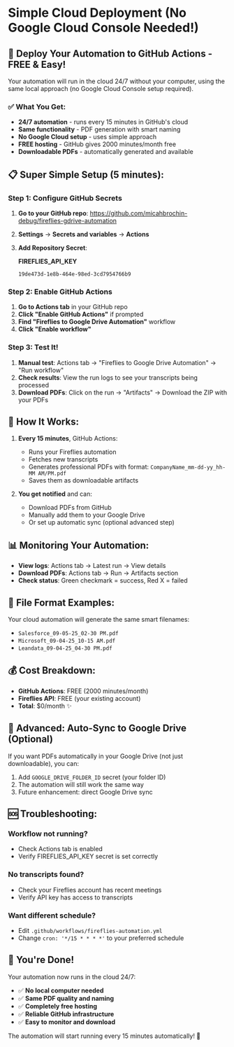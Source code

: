 # Simple Cloud Deployment (No Google Cloud Console Needed!)

## 🚀 Deploy Your Automation to GitHub Actions - FREE & Easy!

Your automation will run in the cloud 24/7 without your computer, using the same local approach (no Google Cloud Console setup required).

### ✅ What You Get:
- **24/7 automation** - runs every 15 minutes in GitHub's cloud
- **Same functionality** - PDF generation with smart naming  
- **No Google Cloud setup** - uses simple approach
- **FREE hosting** - GitHub gives 2000 minutes/month free
- **Downloadable PDFs** - automatically generated and available

## 📋 Super Simple Setup (5 minutes):

### Step 1: Configure GitHub Secrets

1. **Go to your GitHub repo**: https://github.com/micahbrochin-debug/fireflies-gdrive-automation
2. **Settings** → **Secrets and variables** → **Actions**
3. **Add Repository Secret**:

   **FIREFLIES_API_KEY**
   ```
   19de473d-1e8b-464e-98ed-3cd7954766b9
   ```

### Step 2: Enable GitHub Actions

1. **Go to Actions tab** in your GitHub repo
2. **Click "Enable GitHub Actions"** if prompted
3. **Find "Fireflies to Google Drive Automation"** workflow
4. **Click "Enable workflow"**

### Step 3: Test It!

1. **Manual test**: Actions tab → "Fireflies to Google Drive Automation" → "Run workflow"
2. **Check results**: View the run logs to see your transcripts being processed
3. **Download PDFs**: Click on the run → "Artifacts" → Download the ZIP with your PDFs

## 🔄 How It Works:

1. **Every 15 minutes**, GitHub Actions:
   - Runs your Fireflies automation
   - Fetches new transcripts
   - Generates professional PDFs with format: `CompanyName_mm-dd-yy_hh-MM AM/PM.pdf`
   - Saves them as downloadable artifacts

2. **You get notified** and can:
   - Download PDFs from GitHub
   - Manually add them to your Google Drive
   - Or set up automatic sync (optional advanced step)

## 📊 Monitoring Your Automation:

- **View logs**: Actions tab → Latest run → View details
- **Download PDFs**: Actions tab → Run → Artifacts section
- **Check status**: Green checkmark = success, Red X = failed

## 🎯 File Format Examples:

Your cloud automation will generate the same smart filenames:
- `Salesforce_09-05-25_02-30 PM.pdf`
- `Microsoft_09-04-25_10-15 AM.pdf`
- `Leandata_09-04-25_04-30 PM.pdf`

## 💰 Cost Breakdown:

- **GitHub Actions**: FREE (2000 minutes/month)
- **Fireflies API**: FREE (your existing account)
- **Total**: $0/month ✨

## 🔧 Advanced: Auto-Sync to Google Drive (Optional)

If you want PDFs automatically in your Google Drive (not just downloadable), you can:

1. Add `GOOGLE_DRIVE_FOLDER_ID` secret (your folder ID)
2. The automation will still work the same way
3. Future enhancement: direct Google Drive sync

## 🆘 Troubleshooting:

### Workflow not running?
- Check Actions tab is enabled
- Verify FIREFLIES_API_KEY secret is set correctly

### No transcripts found?
- Check your Fireflies account has recent meetings
- Verify API key has access to transcripts

### Want different schedule?
- Edit `.github/workflows/fireflies-automation.yml`
- Change `cron: '*/15 * * * *'` to your preferred schedule

## 🎉 You're Done!

Your automation now runs in the cloud 24/7:
- ✅ **No local computer needed**
- ✅ **Same PDF quality and naming**
- ✅ **Completely free hosting**
- ✅ **Reliable GitHub infrastructure**
- ✅ **Easy to monitor and download**

The automation will start running every 15 minutes automatically! 🚀